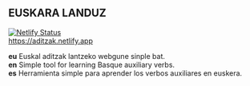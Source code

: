 ## EUSKARA LANDUZ
[![Netlify Status](https://api.netlify.com/api/v1/badges/b7be8b15-d4cd-4cd6-b860-3d5299a260fa/deploy-status)](https://app.netlify.com/sites/aditzak/deploys)
<br />
https://aditzak.netlify.app

**eu**  Euskal aditzak lantzeko webgune sinple bat.<br />
**en**  Simple tool for learning Basque auxiliary verbs.<br />
**es**  Herramienta simple para aprender los verbos auxiliares en euskera.

